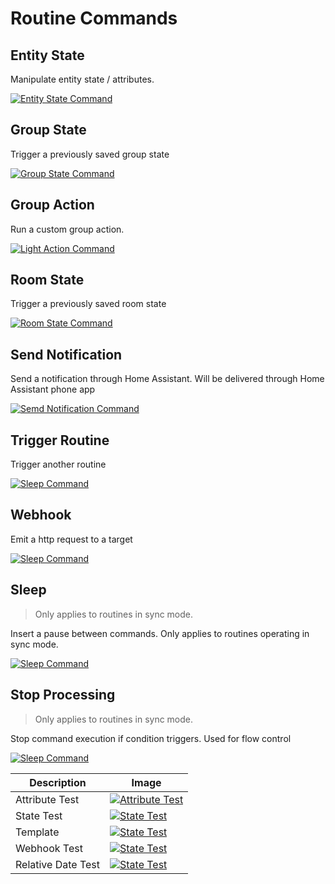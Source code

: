 # Routine Commands

## Entity State

Manipulate entity state / attributes.

[![Entity State Command](docs/images/command.entity_state.png)](docs/images/command.entity_state.png)

## Group State

Trigger a previously saved group state

[![Group State Command](docs/images/command.group_state.png)](docs/images/command.group_state.png)

## Group Action

Run a custom group action.

[![Light Action Command](docs/images/command.light_group_action.png)](docs/images/command.light_group_action.png)

## Room State

Trigger a previously saved room state

[![Room State Command](docs/images/command.room_state.png)](docs/images/command.room_state.png)

## Send Notification

Send a notification through Home Assistant. Will be delivered through Home Assistant phone app

[![Semd Notification Command](docs/images/command.notification.png)](docs/images/command.notification.png)

## Trigger Routine

Trigger another routine

[![Sleep Command](docs/images/command.routine.png)](docs/images/command.routine.png)

## Webhook

Emit a http request to a target

[![Sleep Command](docs/images/command.routine.png)](docs/images/command.routine.png)

## Sleep

> Only applies to routines in sync mode.

Insert a pause between commands. Only applies to routines operating in sync mode.

[![Sleep Command](docs/images/command.sleep.png)](docs/images/command.sleep.png)

## Stop Processing

> Only applies to routines in sync mode.

Stop command execution if condition triggers. Used for flow control

[![Sleep Command](docs/images/command.routine.png)](docs/images/command.routine.png)

| Description | Image |
| --- | --- |
| Attribute Test | [![Attribute Test](docs/images/stop_processing.attribute.png)](docs/images/stop_processing.attribute.png) |
| State Test | [![State Test](docs/images/stop_processing.state.png)](docs/images/stop_processing.state.png) |
| Template | [![State Test](docs/images/stop_processing.template.png)](docs/images/stop_processing.template.png) |
| Webhook Test | [![State Test](docs/images/stop_processing.webhook.png)](docs/images/stop_processing.webhook.png) |
| Relative Date Test | [![State Test](docs/images/stop_processing.relative_date.png)](docs/images/stop_processing.relative_date.png) |
